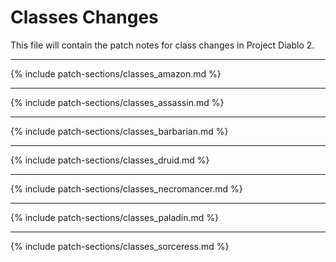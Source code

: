 # Classes Changes

This file will contain the patch notes for class changes in Project Diablo 2.

---

{% include patch-sections/classes_amazon.md %}

---

{% include patch-sections/classes_assassin.md %}

---

{% include patch-sections/classes_barbarian.md %}

---

{% include patch-sections/classes_druid.md %}

---

{% include patch-sections/classes_necromancer.md %}

---

{% include patch-sections/classes_paladin.md %}

---

{% include patch-sections/classes_sorceress.md %}
